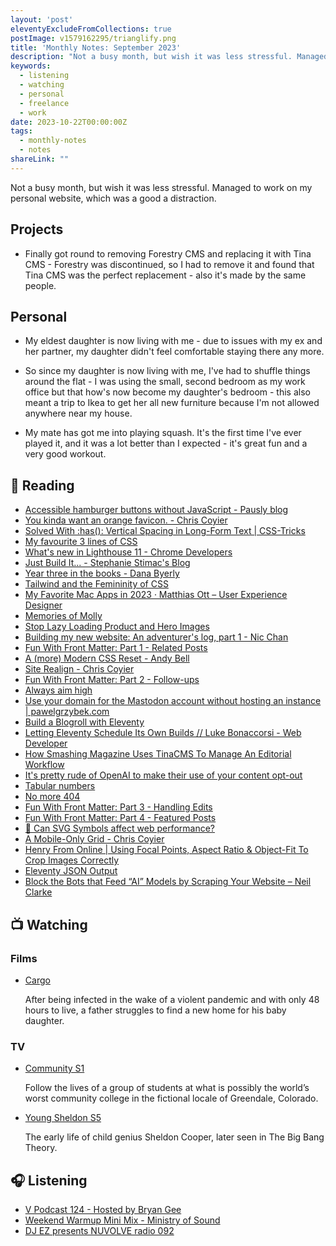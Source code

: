 ```yaml
---
layout: 'post'
eleventyExcludeFromCollections: true
postImage: v1579162295/trianglify.png
title: 'Monthly Notes: September 2023'
description: "Not a busy month, but wish it was less stressful. Managed to work on my personal website, which was a good a distraction."
keywords:
  - listening
  - watching
  - personal
  - freelance
  - work
date: 2023-10-22T00:00:00Z
tags:
  - monthly-notes
  - notes
shareLink: ""
---
```

<p class="lead">Not a busy month, but wish it was less stressful. Managed to work on my personal website, which was a good a distraction.</p>

## Projects
- Finally got round to removing Forestry CMS and replacing it with Tina CMS - Forestry was discontinued, so I had to remove it and found that Tina CMS was the perfect replacement - also it's made by the same people.

## Personal
- My eldest daughter is now living with me - due to issues with my ex and her partner, my daughter didn't feel comfortable staying there any more.

- So since my daughter is now living with me, I've had to shuffle things around the flat - I was using the small, second bedroom as my work office but that how's now become my daughter's bedroom - this also meant a trip to Ikea to get her all new furniture because I'm not allowed anywhere near my house.

- My mate has got me into playing squash. It's the first time I've ever played it, and it was a lot better than I expected - it's great fun and a very good workout.

## 📖 Reading
- [Accessible hamburger buttons without JavaScript - Pausly blog](https://www.pausly.app "Accessible hamburger buttons without JavaScript - Pausly blog")
- [You kinda want an orange favicon. - Chris Coyier](https://chriscoyier.net/2023/02/10/you-kinda-want-an-orange-favicon/ "You kinda want an orange favicon. - Chris Coyier")
- [Solved With :has(): Vertical Spacing in Long-Form Text | CSS-Tricks](https://css-tricks.com/solved-with-has-vertical-spacing-in-long-form-text/ "Solved With :has(): Vertical Spacing in Long-Form Text | CSS-Tricks")
- [My favourite 3 lines of CSS](https://andy-bell.co.uk/my-favourite-3-lines-of-css/ "My favourite 3 lines of CSS")
- [What's new in Lighthouse 11 - Chrome Developers](https://developer.chrome.com/blog/lighthouse-11-0/ "What's new in Lighthouse 11 - Chrome Developers")
- [Just Build It... - Stephanie Stimac's Blog](https://blog.stephaniestimac.com/posts/2023/09/just-build-it/ "Just Build It... - Stephanie Stimac's Blog")
- [Year three in the books - Dana Byerly](https://danabyerly.com/notes/year-three-in-the-books/ "Year three in the books - Dana Byerly")
- [Tailwind and the Femininity of CSS](https://thoughtbot.com/blog/tailwind-and-the-femininity-of-css "Tailwind and the Femininity of CSS")
- [My Favorite Mac Apps in 2023 · Matthias Ott – User Experience Designer](https://matthiasott.com/notes/my-favorite-mac-apps-in-2023 "My Favorite Mac Apps in 2023 · Matthias Ott – User Experience Designer")
- [Memories of Molly](https://meyerweb.com/eric/thoughts/2023/09/06/memories-of-molly/ "Memories of Molly")
- [Stop Lazy Loading Product and Hero Images](https://cloudfour.com/thinks/stop-lazy-loading-product-and-hero-images/ "Stop Lazy Loading Product and Hero Images")
- [Building my new website: An adventurer's log, part 1 - Nic Chan](https://www.nicchan.me/blog/building-my-new-website-part-1/ "Building my new website: An adventurer's log, part 1 - Nic Chan")
- [Fun With Front Matter: Part 1 - Related Posts](https://www.raymondcamden.com/2023/08/28/fun-with-frontmatter-part-1-related-posts "Fun With Front Matter: Part 1 - Related Posts")
- [A (more) Modern CSS Reset - Andy Bell](https://andy-bell.co.uk/a-more-modern-css-reset/ "A (more) Modern CSS Reset - Andy Bell")
- [Site Realign - Chris Coyier](https://chriscoyier.net/2023/09/18/site-realign/ "Site Realign - Chris Coyier")
- [Fun With Front Matter: Part 2 - Follow-ups](https://www.raymondcamden.com/2023/08/29/fun-with-front-matter-part-2-followups "Fun With Front Matter: Part 2 - Follow-ups")
- [Always aim high](https://andy-bell.co.uk/always-aim-high/ "Always aim high")
- [Use your domain for the Mastodon account without hosting an instance | pawelgrzybek.com](https://pawelgrzybek.com/use-your-domain-for-the-mastodon-account-without-hosting-an-instance/ "Use your domain for the Mastodon account without hosting an instance | pawelgrzybek.com")
- [Build a Blogroll with Eleventy](https://benmyers.dev/blog/eleventy-blogroll/ "Build a Blogroll with Eleventy")
- [Letting Eleventy Schedule Its Own Builds // Luke Bonaccorsi - Web Developer](https://codefoodpixels.com/blog/2022/12/07/letting-eleventy-schedule-its-own-builds/ "Letting Eleventy Schedule Its Own Builds // Luke Bonaccorsi - Web Developer")
- [How Smashing Magazine Uses TinaCMS To Manage An Editorial Workflow](https://www.smashingmagazine.com/2023/09/smashing-magazine-tinacms-manage-editorial-workflow/ "How Smashing Magazine Uses TinaCMS To Manage An Editorial Workflow")
- [It's pretty rude of OpenAI to make their use of your content opt-out](https://hidde.blog/llm-theft-opt-out/ "It's pretty rude of OpenAI to make their use of your content opt-out")
- [Tabular numbers](https://sebastiandedeyne.com/tabular-numbers "Tabular numbers")
- [No more 404](https://remysharp.com/2023/09/26/no-more-404 "No more 404")
- [Fun With Front Matter: Part 3 - Handling Edits](https://www.raymondcamden.com/2023/08/31/fun-with-front-matter-part-3-handling-edits "Fun With Front Matter: Part 3 - Handling Edits")
- [Fun With Front Matter: Part 4 - Featured Posts](https://www.raymondcamden.com/2023/09/12/fun-with-front-matter-part-4-featured-posts "Fun With Front Matter: Part 4 - Featured Posts")
- [🧪 Can SVG Symbols affect web performance?](https://bstefanski.com/blog/can-svg-symbols-affect-web-performance/ "🧪 Can SVG Symbols affect web performance?")
- [A Mobile-Only Grid - Chris Coyier](https://chriscoyier.net/2023/09/22/a-mobile-only-grid/ "A Mobile-Only Grid - Chris Coyier")
- [Henry From Online | Using Focal Points, Aspect Ratio & Object-Fit To Crop Images Correctly](https://henry.codes/writing/pure-css-focal-points/ "Henry From Online | Using Focal Points, Aspect Ratio & Object-Fit To Crop Images Correctly")
- [Eleventy JSON Output](https://www.trovster.com/blog/2023/09/eleventy-json-output "Eleventy JSON Output")
- [Block the Bots that Feed “AI” Models by Scraping Your Website – Neil Clarke](https://neil-clarke.com/block-the-bots-that-feed-ai-models-by-scraping-your-website/ "Block the Bots that Feed “AI” Models by Scraping Your Website – Neil Clarke")

## 📺 Watching

### Films
- [Cargo](https://www.themoviedb.org/movie/425972-cargo "Cargo")

  After being infected in the wake of a violent pandemic and with only 48 hours to live, a father struggles to find a new home for his baby daughter.


### TV
- [Community S1](https://www.themoviedb.org/tv/18347-community "Community S1")

    Follow the lives of a group of students at what is possibly the world’s worst community college in the fictional locale of Greendale, Colorado.

- [Young Sheldon S5](https://www.themoviedb.org/tv/71728-young-sheldon "Young Sheldon S5")

    The early life of child genius Sheldon Cooper, later seen in The Big Bang Theory.

## 🎧 Listening
- [V Podcast 124 - Hosted by Bryan Gee](https://www.mixcloud.com/v_recordings/v-podcast-123-hosted-by-bryan-gee/ "V Podcast 124 - Hosted by Bryan Gee")
- [Weekend Warmup Mini Mix - Ministry of Sound](https://www.mixcloud.com/ministryofsound/weekend-warmup-mini-mix-ministry-of-sound/ "Weekend Warmup Mini Mix - Ministry of Sound")
- [DJ EZ presents NUVOLVE radio 092](https://www.mixcloud.com/djez/nuvolve-092/ "DJ EZ presents NUVOLVE radio 092")
